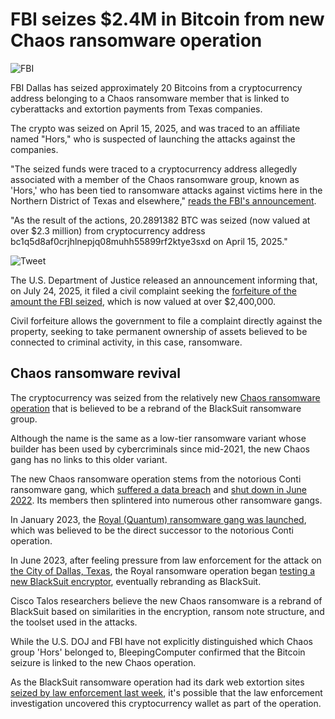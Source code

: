 # FBI seizes $2.4M in Bitcoin from new Chaos ransomware operation

![FBI](https://www.bleepstatic.com/content/hl-images/2022/12/16/FBI__headpic.jpg)

FBI Dallas has seized approximately 20 Bitcoins from a cryptocurrency address belonging to a Chaos ransomware member that is linked to cyberattacks and extortion payments from Texas companies.

The crypto was seized on April 15, 2025, and was traced to an affiliate named "Hors," who is suspected of launching the attacks against the companies.

"The seized funds were traced to a cryptocurrency address allegedly associated with a member of the Chaos ransomware group, known as 'Hors,' who has been tied to ransomware attacks against victims here in the Northern District of Texas and elsewhere," [reads the FBI's announcement](https://x.com/FBIDallas/status/1949851086795288670).

"As the result of the actions, 20.2891382 BTC was seized (now valued at over $2.3 million) from cryptocurrency address bc1q5d8af0crjhlnepjq08muhh55899rf2ktye3sxd on April 15, 2025."

![Tweet](https://www.bleepstatic.com/images/news/u/1220909/2025/July/fbi.png)

The U.S. Department of Justice released an announcement informing that, on July 24, 2025, it filed a civil complaint seeking the [forfeiture of the amount the FBI seized](https://www.justice.gov/usao-ndtx/pr/united-states-files-civil-complaint-northern-district-texas-seeking-forfeiture-over-17), which is now valued at over $2,400,000.

Civil forfeiture allows the government to file a complaint directly against the property, seeking to take permanent ownership of assets believed to be connected to criminal activity, in this case, ransomware.

## Chaos ransomware revival

The cryptocurrency was seized from the relatively new [Chaos ransomware operation](http://blog.talosintelligence.com/new-chaos-ransomware/) that is believed to be a rebrand of the BlackSuit ransomware group.

Although the name is the same as a low-tier ransomware variant whose builder has been used by cybercriminals since mid-2021, the new Chaos gang has no links to this older variant.

The new Chaos ransomware operation stems from the notorious Conti ransomware gang, which [suffered a data breach](https://www.bleepingcomputer.com/news/security/conti-ransomwares-internal-chats-leaked-after-siding-with-russia/) and [shut down in June 2022](https://www.bleepingcomputer.com/news/security/conti-ransomware-finally-shuts-down-data-leak-negotiation-sites/). Its members then splintered into numerous other ransomware gangs.

In January 2023, the [Royal (Quantum) ransomware gang was launched](https://www.bleepingcomputer.com/news/security/new-royal-ransomware-emerges-in-multi-million-dollar-attacks/), which was believed to be the direct successor to the notorious Conti operation.

In June 2023, after feeling pressure from law enforcement for the attack on [the City of Dallas, Texas](https://www.bleepingcomputer.com/news/security/city-of-dallas-hit-by-royal-ransomware-attack-impacting-it-services/), the Royal ransomware operation began [testing a new BlackSuit encryptor](https://www.bleepingcomputer.com/news/security/royal-ransomware-gang-adds-blacksuit-encryptor-to-their-arsenal/), eventually rebranding as BlackSuit.

Cisco Talos researchers believe the new Chaos ransomware is a rebrand of BlackSuit based on similarities in the encryption, ransom note structure, and the toolset used in the attacks. 

While the U.S. DOJ and FBI have not explicitly distinguished which Chaos group 'Hors' belonged to, BleepingComputer confirmed that the Bitcoin seizure is linked to the new Chaos operation.

As the BlackSuit ransomware operation had its dark web extortion sites [seized by law enforcement last week](https://www.bleepingcomputer.com/news/security/law-enforcement-seizes-blacksuit-ransomware-leak-sites/), it's possible that the law enforcement investigation uncovered this cryptocurrency wallet as part of the operation.